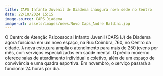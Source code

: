 ```yaml
---
title: CAPS Infanto Juvenil de Diadema inaugura nova sede no Centro
date: 22/10/2024 15:15
image-source: CAPS Diadema
image-url: assets/images/news/Novo Caps_Andre Baldini.jpg
---
```


O Centro de Atenção Psicossocial Infanto Juvenil (CAPS IJ) de Diadema agora funciona em um novo espaço, na Rua Coimbra, 760, no Centro da cidade. A nova estrutura amplia o atendimento para mais de 250 jovens por mês, com serviços especializados em saúde mental. O prédio moderno oferece salas de atendimento individual e coletivo, além de um espaço de convivência e uma quadra esportiva. Em novembro, o serviço passará a funcionar 24 horas por dia.